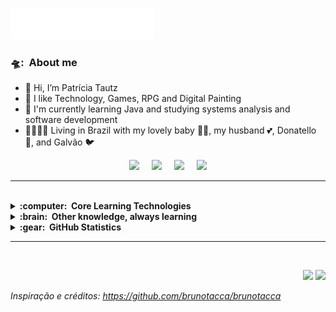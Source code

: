 
<img src="Imagens/header_ani.svg"></img>


### 🛸: &nbsp;About me
- 👋 Hi, I’m Patrícia Tautz
- 🎲 I like Technology, Games, RPG and Digital Painting
- 🌱 I'm currently learning Java and studying systems analysis and software development
- 👨‍👩‍👧‍👧 Living in Brazil with my lovely baby 👶🏻, my husband 💕, Donatello 🐶, and Galvão 🐦

<p align="center">
  <a href="mailto:pantocbt@gmail.com?subject=Olá%20Patrícia%20Tautz"><img src="https://img.shields.io/badge/gmail-%23D14836.svg?&style=for-the-badge&logo=gmail&logoColor=white" /></a>&nbsp;&nbsp;&nbsp;&nbsp;
  <a href="https://www.facebook.com/patricia.cbt"><img src="https://img.shields.io/badge/facebook-%233B5998.svg?&style=for-the-badge&logo=facebook&logoColor=white" /></a>&nbsp;&nbsp;&nbsp;&nbsp;
  <a href="https://www.linkedin.com/in/patrícia-tautz-2ab353219 "><img src="https://img.shields.io/badge/linkedin-%230077B5.svg?&style=for-the-badge&logo=linkedin&logoColor=white" /></a>&nbsp;&nbsp;&nbsp;&nbsp;
   <a href="https://discord.gg/3nWcwnfY" target="_blank"><img src="https://img.shields.io/badge/Discord-7289DA?style=for-the-badge&logo=discord&logoColor=white" target="_blank"> 
  </a>
</p>

<hr/>
<br/>
<details>
  <summary><b>:computer: &nbsp;Core Learning Technologies</b></summary>
  <br/>

![Java](https://img.shields.io/badge/JAVA-007396.svg?&style=flat&logo=java&logoColor=white)&nbsp;
![Spring](https://img.shields.io/badge/SPRING-6DB33F.svg?&style=flat&logo=spring&logoColor=white)&nbsp;
![Hibernate](https://img.shields.io/badge/HIBERNATE-121011.svg?&style=flat&logo=red-hat&logoColor=white)&nbsp;\
![HTML5](https://img.shields.io/badge/HTML5-E34F26.svg?&style=flat&logo=html5&logoColor=white)&nbsp;
![CSS3](https://img.shields.io/badge/CSS3-%231572B6.svg?&style=flat&logo=css3&logoColor=white)&nbsp;
![JavaScript](https://img.shields.io/badge/JAVASCRIPT-323330.svg?&style=flat&logo=javascript&logoColor=%23F7DF1E)&nbsp;
![Git](https://img.shields.io/badge/GIT-%23F05033.svg?&style=flat&logo=git&logoColor=white)&nbsp;
![GitHub](https://img.shields.io/badge/GITHUB-%23121011.svg?&style=flat&logo=github&logoColor=white)&nbsp;
![Docker](https://img.shields.io/badge/DOCKER-2496ED.svg?&style=flat&logo=docker&logoColor=white)&nbsp;
![SonarQube](https://img.shields.io/badge/SONARQUBE-4E9BCD.svg?&style=flat&logo=sonarqube&logoColor=white)&nbsp;\
![MySQL](https://img.shields.io/badge/MARIADB-4479A1.svg?&style=flat&logo=mariadb&logoColor=white)
![Maven](https://img.shields.io/badge/MAVEN-C71A36.svg?&style=flat&logo=apache-maven)&nbsp;
![Gradle](https://img.shields.io/badge/GRADLE-02303A.svg?&style=flat&logo=gradle)&nbsp;
![REST API](https://img.shields.io/badge/REST-02569B.svg?&style=flat&logo=rest&logoColor=white)&nbsp;
![VSCode](https://img.shields.io/badge/VSCODE-007ACC.svg?&style=flat&logo=visual-studio-code)&nbsp;
![Eclipse](https://img.shields.io/badge/ECLIPSE-2C2255.svg?&style=flat&logo=eclipse)&nbsp;
![IntelliJ](https://img.shields.io/badge/INTELLIJ-000000.svg?&style=flat&logo=intellij-idea)&nbsp;\
![MVC Architecture](https://img.shields.io/badge/MVC-888888.svg?&style=flat&logoColor=white)&nbsp;
![DDD](https://img.shields.io/badge/DOMAIN%20DD-02569B.svg?&style=flat&logo=ddd&logoColor=white)&nbsp;
![TDD](https://img.shields.io/badge/TEST%20DD-E34F26.svg?&style=flat&logo=tdd&logoColor=white)&nbsp;
![SCRUM](https://img.shields.io/badge/SCRUM-6DB33F.svg?&style=flat&logo=ddd&logoColor=white)&nbsp;

<!-- 
Java, JSF, Primefaces, Angular, Spring, Springboot, JPA/Hibernate. 
Flutter, GetX, BLoC, MobX.
GitHub, GitLab, Docker, Ansible
Kotlin, Firebase.
Ant, Maven, Gradle, 
VSCode, Eclipse, IntelliJ IDEA.
HTML, CSS, JavaScript, TypeScript.
postgresql, pgadmin, mysql, sqlite.
TDD, BDD, DDD
clean architecture, hexagonal architecture, onion architecture, mvc, mvvm.
linux
-->
</details>

<!-- 
jquery, sass
nestjs, nodejs, redis, nginx,
rest, graphql, grpc
apache kafka,
google cloud plataform, google app engine, aws
oracle, mariadb, mongodb, 
Kubernates, puppet, github actions
python, c, cpp, arduino
php, photoshop
-->

<details>
  <summary><b>:brain: &nbsp;Other knowledge, always learning</b></summary>
  <br/>

![GCP](https://img.shields.io/badge/GOOGLE%20CLOUD%20PLATAFORM-4285F4.svg?&style=flat&logo=google-cloud&logoColor=white)&nbsp;
![MongoDB](https://img.shields.io/badge/MONGODB-47A248.svg?&style=flat&logo=mongodb&logoColor=white)&nbsp;
![JQuery](https://img.shields.io/badge/JQUERY-0769AD.svg?&style=flat&logo=jquery&logoColor=white)&nbsp;
![JSP](https://img.shields.io/badge/JSP-323330.svg?&style=flat&logo=eclipse&logoColor=white)&nbsp;
![PHOTOSHOP](https://img.shields.io/badge/PHOTOSHOP-31A8FF.svg?&style=flat&logo=adobe-photoshop&logoColor=white)&nbsp;
![PROCREATE](https://img.shields.io/badge/Procreate-App-brightgreen)&nbsp;

</details>

  <details>
  <summary><b>:gear: &nbsp;GitHub Statistics</b></summary>
  <br/>
  <p align="center">
        <img height="150px" src="https://github-readme-stats.vercel.app/api?username=PTautz&hide_title=true&hide_border=true&show_icons=true&include_all_commits=true&count_private=true&line_height=21&theme=dark" />  
      <img height="130px" src="https://github-readme-stats.vercel.app/api/top-langs/?username=PTautz&hide=html&hide_title=true&hide_border=true&layout=compact&langs_count=8&theme=dark" />
    <p align="center">
        <img height="200px" src="https://github-readme-streak-stats.herokuapp.com/?user=PTautz&hide_border=true&theme=dark" />
    </p>
</details>
<hr/>
<br/>

<p align="right">
<img src="https://komarev.com/ghpvc/?username=PTautz&style=plastic&label=Views"><img>
<img src="https://badges.pufler.dev/visits/PTautz/PTautz?color=black&logo=github" />
</p>

 
        
*Inspiração e créditos: https://github.com/brunotacca/brunotacca*  


<!---
PTautz/PTautz is a ✨ special ✨ repository because its `README.md` (this file) appears on your GitHub profile.
You can click the Preview link to take a look at your changes.
--->

